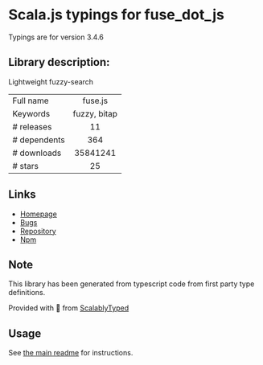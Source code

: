 
# Scala.js typings for fuse_dot_js

Typings are for version 3.4.6

## Library description:
Lightweight fuzzy-search

|                    |                 |
| ------------------ | :-------------: |
| Full name          | fuse.js |
| Keywords           | fuzzy, bitap |
| # releases         | 11 |
| # dependents       | 364 |
| # downloads        | 35841241 |
| # stars            | 25 |

## Links
- [Homepage](http://fusejs.io)
- [Bugs](https://github.com/krisk/Fuse/issues)
- [Repository](https://github.com/krisk/Fuse)
- [Npm](https://www.npmjs.com/package/fuse.js)
    


## Note
This library has been generated from typescript code from first party type definitions.

Provided with :purple_heart: from [ScalablyTyped](https://github.com/oyvindberg/ScalablyTyped)

## Usage
See [the main readme](../../readme.md) for instructions.


